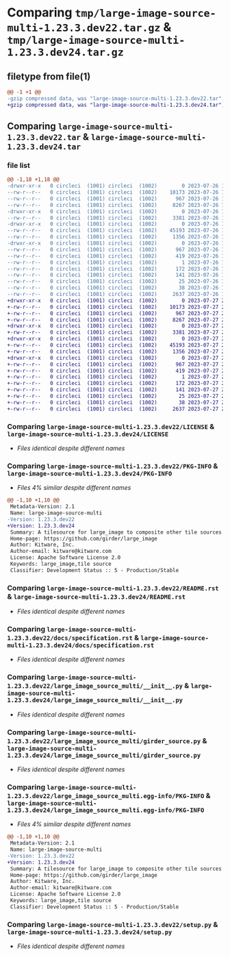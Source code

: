 # Comparing `tmp/large-image-source-multi-1.23.3.dev22.tar.gz` & `tmp/large-image-source-multi-1.23.3.dev24.tar.gz`

## filetype from file(1)

```diff
@@ -1 +1 @@
-gzip compressed data, was "large-image-source-multi-1.23.3.dev22.tar", last modified: Wed Jul 26 15:06:34 2023, max compression
+gzip compressed data, was "large-image-source-multi-1.23.3.dev24.tar", last modified: Thu Jul 27 21:15:53 2023, max compression
```

## Comparing `large-image-source-multi-1.23.3.dev22.tar` & `large-image-source-multi-1.23.3.dev24.tar`

### file list

```diff
@@ -1,18 +1,18 @@
-drwxr-xr-x   0 circleci  (1001) circleci  (1002)        0 2023-07-26 15:06:34.606359 large-image-source-multi-1.23.3.dev22/
--rw-r--r--   0 circleci  (1001) circleci  (1002)    10173 2023-07-26 15:06:34.000000 large-image-source-multi-1.23.3.dev22/LICENSE
--rw-r--r--   0 circleci  (1001) circleci  (1002)      967 2023-07-26 15:06:34.606359 large-image-source-multi-1.23.3.dev22/PKG-INFO
--rw-r--r--   0 circleci  (1001) circleci  (1002)     8267 2023-07-26 15:06:34.000000 large-image-source-multi-1.23.3.dev22/README.rst
-drwxr-xr-x   0 circleci  (1001) circleci  (1002)        0 2023-07-26 15:06:34.602359 large-image-source-multi-1.23.3.dev22/docs/
--rw-r--r--   0 circleci  (1001) circleci  (1002)     3381 2023-07-26 15:05:31.000000 large-image-source-multi-1.23.3.dev22/docs/specification.rst
-drwxr-xr-x   0 circleci  (1001) circleci  (1002)        0 2023-07-26 15:06:34.602359 large-image-source-multi-1.23.3.dev22/large_image_source_multi/
--rw-r--r--   0 circleci  (1001) circleci  (1002)    45193 2023-07-26 15:05:31.000000 large-image-source-multi-1.23.3.dev22/large_image_source_multi/__init__.py
--rw-r--r--   0 circleci  (1001) circleci  (1002)     1356 2023-07-26 15:05:31.000000 large-image-source-multi-1.23.3.dev22/large_image_source_multi/girder_source.py
-drwxr-xr-x   0 circleci  (1001) circleci  (1002)        0 2023-07-26 15:06:34.606359 large-image-source-multi-1.23.3.dev22/large_image_source_multi.egg-info/
--rw-r--r--   0 circleci  (1001) circleci  (1002)      967 2023-07-26 15:06:34.000000 large-image-source-multi-1.23.3.dev22/large_image_source_multi.egg-info/PKG-INFO
--rw-r--r--   0 circleci  (1001) circleci  (1002)      419 2023-07-26 15:06:34.000000 large-image-source-multi-1.23.3.dev22/large_image_source_multi.egg-info/SOURCES.txt
--rw-r--r--   0 circleci  (1001) circleci  (1002)        1 2023-07-26 15:06:34.000000 large-image-source-multi-1.23.3.dev22/large_image_source_multi.egg-info/dependency_links.txt
--rw-r--r--   0 circleci  (1001) circleci  (1002)      172 2023-07-26 15:06:34.000000 large-image-source-multi-1.23.3.dev22/large_image_source_multi.egg-info/entry_points.txt
--rw-r--r--   0 circleci  (1001) circleci  (1002)      141 2023-07-26 15:06:34.000000 large-image-source-multi-1.23.3.dev22/large_image_source_multi.egg-info/requires.txt
--rw-r--r--   0 circleci  (1001) circleci  (1002)       25 2023-07-26 15:06:34.000000 large-image-source-multi-1.23.3.dev22/large_image_source_multi.egg-info/top_level.txt
--rw-r--r--   0 circleci  (1001) circleci  (1002)       38 2023-07-26 15:06:34.606359 large-image-source-multi-1.23.3.dev22/setup.cfg
--rw-r--r--   0 circleci  (1001) circleci  (1002)     2637 2023-07-26 15:05:31.000000 large-image-source-multi-1.23.3.dev22/setup.py
+drwxr-xr-x   0 circleci  (1001) circleci  (1002)        0 2023-07-27 21:15:53.798908 large-image-source-multi-1.23.3.dev24/
+-rw-r--r--   0 circleci  (1001) circleci  (1002)    10173 2023-07-27 21:15:53.000000 large-image-source-multi-1.23.3.dev24/LICENSE
+-rw-r--r--   0 circleci  (1001) circleci  (1002)      967 2023-07-27 21:15:53.798908 large-image-source-multi-1.23.3.dev24/PKG-INFO
+-rw-r--r--   0 circleci  (1001) circleci  (1002)     8267 2023-07-27 21:15:53.000000 large-image-source-multi-1.23.3.dev24/README.rst
+drwxr-xr-x   0 circleci  (1001) circleci  (1002)        0 2023-07-27 21:15:53.798908 large-image-source-multi-1.23.3.dev24/docs/
+-rw-r--r--   0 circleci  (1001) circleci  (1002)     3381 2023-07-27 21:14:50.000000 large-image-source-multi-1.23.3.dev24/docs/specification.rst
+drwxr-xr-x   0 circleci  (1001) circleci  (1002)        0 2023-07-27 21:15:53.798908 large-image-source-multi-1.23.3.dev24/large_image_source_multi/
+-rw-r--r--   0 circleci  (1001) circleci  (1002)    45193 2023-07-27 21:14:50.000000 large-image-source-multi-1.23.3.dev24/large_image_source_multi/__init__.py
+-rw-r--r--   0 circleci  (1001) circleci  (1002)     1356 2023-07-27 21:14:50.000000 large-image-source-multi-1.23.3.dev24/large_image_source_multi/girder_source.py
+drwxr-xr-x   0 circleci  (1001) circleci  (1002)        0 2023-07-27 21:15:53.798908 large-image-source-multi-1.23.3.dev24/large_image_source_multi.egg-info/
+-rw-r--r--   0 circleci  (1001) circleci  (1002)      967 2023-07-27 21:15:53.000000 large-image-source-multi-1.23.3.dev24/large_image_source_multi.egg-info/PKG-INFO
+-rw-r--r--   0 circleci  (1001) circleci  (1002)      419 2023-07-27 21:15:53.000000 large-image-source-multi-1.23.3.dev24/large_image_source_multi.egg-info/SOURCES.txt
+-rw-r--r--   0 circleci  (1001) circleci  (1002)        1 2023-07-27 21:15:53.000000 large-image-source-multi-1.23.3.dev24/large_image_source_multi.egg-info/dependency_links.txt
+-rw-r--r--   0 circleci  (1001) circleci  (1002)      172 2023-07-27 21:15:53.000000 large-image-source-multi-1.23.3.dev24/large_image_source_multi.egg-info/entry_points.txt
+-rw-r--r--   0 circleci  (1001) circleci  (1002)      141 2023-07-27 21:15:53.000000 large-image-source-multi-1.23.3.dev24/large_image_source_multi.egg-info/requires.txt
+-rw-r--r--   0 circleci  (1001) circleci  (1002)       25 2023-07-27 21:15:53.000000 large-image-source-multi-1.23.3.dev24/large_image_source_multi.egg-info/top_level.txt
+-rw-r--r--   0 circleci  (1001) circleci  (1002)       38 2023-07-27 21:15:53.798908 large-image-source-multi-1.23.3.dev24/setup.cfg
+-rw-r--r--   0 circleci  (1001) circleci  (1002)     2637 2023-07-27 21:14:50.000000 large-image-source-multi-1.23.3.dev24/setup.py
```

### Comparing `large-image-source-multi-1.23.3.dev22/LICENSE` & `large-image-source-multi-1.23.3.dev24/LICENSE`

 * *Files identical despite different names*

### Comparing `large-image-source-multi-1.23.3.dev22/PKG-INFO` & `large-image-source-multi-1.23.3.dev24/PKG-INFO`

 * *Files 4% similar despite different names*

```diff
@@ -1,10 +1,10 @@
 Metadata-Version: 2.1
 Name: large-image-source-multi
-Version: 1.23.3.dev22
+Version: 1.23.3.dev24
 Summary: A tilesource for large_image to composite other tile sources
 Home-page: https://github.com/girder/large_image
 Author: Kitware, Inc.
 Author-email: kitware@kitware.com
 License: Apache Software License 2.0
 Keywords: large_image,tile source
 Classifier: Development Status :: 5 - Production/Stable
```

### Comparing `large-image-source-multi-1.23.3.dev22/README.rst` & `large-image-source-multi-1.23.3.dev24/README.rst`

 * *Files identical despite different names*

### Comparing `large-image-source-multi-1.23.3.dev22/docs/specification.rst` & `large-image-source-multi-1.23.3.dev24/docs/specification.rst`

 * *Files identical despite different names*

### Comparing `large-image-source-multi-1.23.3.dev22/large_image_source_multi/__init__.py` & `large-image-source-multi-1.23.3.dev24/large_image_source_multi/__init__.py`

 * *Files identical despite different names*

### Comparing `large-image-source-multi-1.23.3.dev22/large_image_source_multi/girder_source.py` & `large-image-source-multi-1.23.3.dev24/large_image_source_multi/girder_source.py`

 * *Files identical despite different names*

### Comparing `large-image-source-multi-1.23.3.dev22/large_image_source_multi.egg-info/PKG-INFO` & `large-image-source-multi-1.23.3.dev24/large_image_source_multi.egg-info/PKG-INFO`

 * *Files 4% similar despite different names*

```diff
@@ -1,10 +1,10 @@
 Metadata-Version: 2.1
 Name: large-image-source-multi
-Version: 1.23.3.dev22
+Version: 1.23.3.dev24
 Summary: A tilesource for large_image to composite other tile sources
 Home-page: https://github.com/girder/large_image
 Author: Kitware, Inc.
 Author-email: kitware@kitware.com
 License: Apache Software License 2.0
 Keywords: large_image,tile source
 Classifier: Development Status :: 5 - Production/Stable
```

### Comparing `large-image-source-multi-1.23.3.dev22/setup.py` & `large-image-source-multi-1.23.3.dev24/setup.py`

 * *Files identical despite different names*

